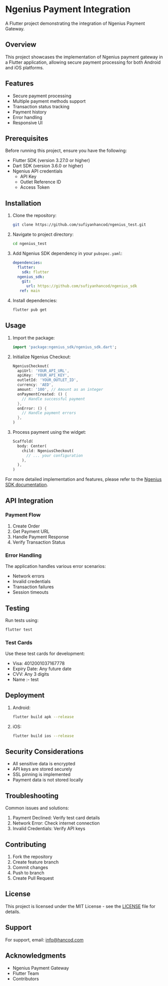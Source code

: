 # Ngenius Payment Integration

A Flutter project demonstrating the integration of Ngenius Payment Gateway.

## Overview

This project showcases the implementation of Ngenius payment gateway in a
Flutter application, allowing secure payment processing for both Android and iOS
platforms.

## Features

- Secure payment processing
- Multiple payment methods support
- Transaction status tracking
- Payment history
- Error handling
- Responsive UI

## Prerequisites

Before running this project, ensure you have the following:

- Flutter SDK (version 3.27.0 or higher)
- Dart SDK (version 3.6.0 or higher)
- Ngenius API credentials
  - API Key
  - Outlet Reference ID
  - Access Token

## Installation

1. Clone the repository:
   ```bash
   git clone https://github.com/sufiyanhancod/ngenius_test.git
   ```

2. Navigate to project directory:
   ```bash
   cd ngenius_test
   ```

3. Add Ngenius SDK dependency in your `pubspec.yaml`:
   ```yaml
   dependencies:
     flutter:
       sdk: flutter
     ngenius_sdk:
       git:
         url: https://github.com/sufiyanhancod/ngenius_sdk
      ref: main
   ```

4. Install dependencies:
   ```bash
   flutter pub get
   ```

## Usage

1. Import the package:
   ```dart
   import 'package:ngenius_sdk/ngenius_sdk.dart';
   ```

2. Initialize Ngenius Checkout:
   ```dart
   NgeniusCheckout(
     apiUrl: 'YOUR_API_URL',
     apiKey: 'YOUR_API_KEY',
     outletId: 'YOUR_OUTLET_ID',
     currency: 'AED',
     amount: '100', // Amount as an integer
     onPaymentCreated: () {
       // Handle successful payment
     },
     onError: () {
       // Handle payment errors
     },
   )
   ```

3. Process payment using the widget:
   ```dart
   Scaffold(
     body: Center(
       child: NgeniusCheckout(
         // ... your configuration
       ),
     ),
   )
   ```

For more detailed implementation and features, please refer to the
[Ngenius SDK documentation](https://github.com/sufiyanhancod/ngenius_sdk).

## API Integration

### Payment Flow

1. Create Order
2. Get Payment URL
3. Handle Payment Response
4. Verify Transaction Status

### Error Handling

The application handles various error scenarios:

- Network errors
- Invalid credentials
- Transaction failures
- Session timeouts

## Testing

Run tests using:

```bash
flutter test
```

### Test Cards

Use these test cards for development:

- Visa: 4012001037167778
- Expiry Date: Any future date
- CVV: Any 3 digits
- Name :- test

## Deployment

1. Android:
   ```bash
   flutter build apk --release
   ```

2. iOS:
   ```bash
   flutter build ios --release
   ```

## Security Considerations

- All sensitive data is encrypted
- API keys are stored securely
- SSL pinning is implemented
- Payment data is not stored locally

## Troubleshooting

Common issues and solutions:

1. Payment Declined: Verify test card details
2. Network Error: Check internet connection
3. Invalid Credentials: Verify API keys

## Contributing

1. Fork the repository
2. Create feature branch
3. Commit changes
4. Push to branch
5. Create Pull Request

## License

This project is licensed under the MIT License - see the [LICENSE](LICENSE) file
for details.

## Support

For support, email: info@hancod.com

## Acknowledgments

- Ngenius Payment Gateway
- Flutter Team
- Contributors
